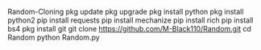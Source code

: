 Random-Cloning
pkg update
pkg upgrade
pkg install python
pkg install python2
pip install requests
pip install mechanize
pip install rich 
pip install bs4
pkg install git
git clone https://github.com/M-Black110/Random.git
cd Random
python Random.py
